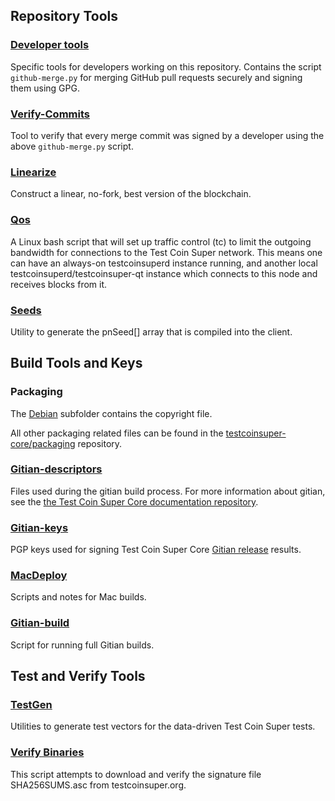 Repository Tools
---------------------

### [Developer tools](/contrib/devtools) ###
Specific tools for developers working on this repository.
Contains the script `github-merge.py` for merging GitHub pull requests securely and signing them using GPG.

### [Verify-Commits](/contrib/verify-commits) ###
Tool to verify that every merge commit was signed by a developer using the above `github-merge.py` script.

### [Linearize](/contrib/linearize) ###
Construct a linear, no-fork, best version of the blockchain.

### [Qos](/contrib/qos) ###

A Linux bash script that will set up traffic control (tc) to limit the outgoing bandwidth for connections to the Test Coin Super network. This means one can have an always-on testcoinsuperd instance running, and another local testcoinsuperd/testcoinsuper-qt instance which connects to this node and receives blocks from it.

### [Seeds](/contrib/seeds) ###
Utility to generate the pnSeed[] array that is compiled into the client.

Build Tools and Keys
---------------------

### Packaging ###
The [Debian](/contrib/debian) subfolder contains the copyright file.

All other packaging related files can be found in the [testcoinsuper-core/packaging](https://github.com/testcoinsuper-core/packaging) repository.

### [Gitian-descriptors](/contrib/gitian-descriptors) ###
Files used during the gitian build process. For more information about gitian, see the [the Test Coin Super Core documentation repository](https://github.com/testcoinsuper-core/docs).

### [Gitian-keys](/contrib/gitian-keys)
PGP keys used for signing Test Coin Super Core [Gitian release](/doc/release-process.md) results.

### [MacDeploy](/contrib/macdeploy) ###
Scripts and notes for Mac builds. 

### [Gitian-build](/contrib/gitian-build.py) ###
Script for running full Gitian builds.

Test and Verify Tools 
---------------------

### [TestGen](/contrib/testgen) ###
Utilities to generate test vectors for the data-driven Test Coin Super tests.

### [Verify Binaries](/contrib/verifybinaries) ###
This script attempts to download and verify the signature file SHA256SUMS.asc from testcoinsuper.org.
